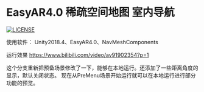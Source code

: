 # EasyAR4.0 稀疏空间地图 室内导航

[![LICENSE](https://img.shields.io/badge/license-Anti%20996-blue.svg)](https://github.com/996icu/996.ICU/blob/master/LICENSE)
 
 使用软件：
Unity2018.4、EasyAR4.0、NavMeshComponents

运行效果
https://www.bilibili.com/video/av91902354?p=1

这个分支重新把预备场景修改了一下，能够在本地运行。还添加了一些距离角度的显示，默认关闭状态。
现在从PreMenu场景开始运行就可以在本地运行进行部分功能的预览。